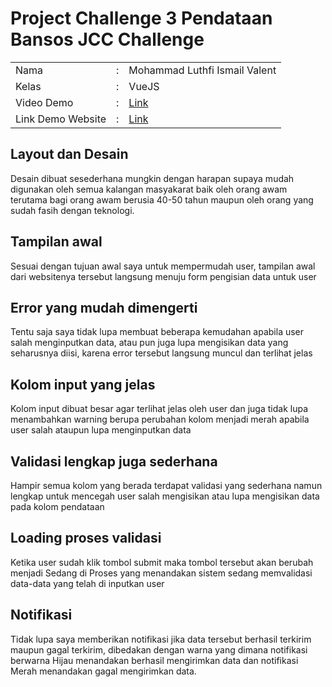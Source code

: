 # Project Challenge 3 Pendataan Bansos JCC Challenge

<table style="border:none;">
    <tr>
        <td>Nama</td>
        <td>:</td>
        <td>Mohammad Luthfi Ismail Valent</td>
    </tr>
    <tr>
        <td>Kelas</td>
        <td>:</td>
        <td>VueJS</td>
    </tr>
    <tr>
        <td>Video Demo</td>
        <td>:</td>
        <td>
            <a 
                href="https://youtu.be/uj8f7sJVjNg" 
                target="_blank" 
                rel="noopener"
            >
                Link
            </a>
        </td>
    </tr>
    <tr>
        <td>Link Demo Website</td>
        <td>:</td>
        <td>
            <a 
                href="https://demo-pendataan-bansos.netlify.app/"
                target="_blank"
                rel="noopener"
            >
                Link
            </a>
        </td>
    </tr>
</table>

## Layout dan Desain

Desain dibuat sesederhana mungkin dengan harapan supaya mudah digunakan oleh semua kalangan masyakarat baik oleh orang awam terutama bagi orang awam berusia 40-50 tahun maupun oleh orang yang sudah fasih dengan teknologi.

## Tampilan awal

Sesuai dengan tujuan awal saya untuk mempermudah user, tampilan awal dari websitenya tersebut langsung menuju form pengisian data untuk user

## Error yang mudah dimengerti

Tentu saja saya tidak lupa membuat beberapa kemudahan apabila user salah menginputkan data, atau pun juga lupa mengisikan data yang seharusnya diisi, karena error tersebut langsung muncul dan terlihat jelas

## Kolom input yang jelas

Kolom input dibuat besar agar terlihat jelas oleh user dan juga tidak lupa menambahkan warning berupa perubahan kolom menjadi merah apabila user salah ataupun lupa menginputkan data

## Validasi lengkap juga sederhana

Hampir semua kolom yang berada terdapat validasi yang sederhana namun lengkap untuk mencegah user salah mengisikan atau lupa mengisikan data pada kolom pendataan

## Loading proses validasi

Ketika user sudah klik tombol submit maka tombol tersebut akan berubah menjadi Sedang di Proses yang menandakan sistem sedang memvalidasi data-data yang telah di inputkan user

## Notifikasi

Tidak lupa saya memberikan notifikasi jika data tersebut berhasil terkirim maupun gagal terkirim, dibedakan dengan warna yang dimana notifikasi berwarna Hijau menandakan berhasil mengirimkan data dan notifikasi Merah menandakan gagal mengirimkan data.